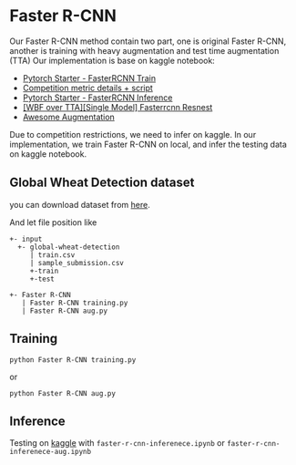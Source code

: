 # Faster R-CNN

Our Faster R-CNN method contain two part, one is original Faster R-CNN, another is training with heavy augmentation and test time augmentation (TTA)
Our implementation is base on kaggle notebook:

- [Pytorch Starter - FasterRCNN Train](https://www.kaggle.com/pestipeti/pytorch-starter-fasterrcnn-train)
- [Competition metric details + script](https://www.kaggle.com/pestipeti/competition-metric-details-script)
- [Pytorch Starter - FasterRCNN Inference](https://www.kaggle.com/pestipeti/pytorch-starter-fasterrcnn-inference)
- [[WBF over TTA][Single Model] Fasterrcnn Resnest](https://www.kaggle.com/whurobin/wbf-over-tta-single-model-fasterrcnn-resnest)
- [Awesome Augmentation](https://www.kaggle.com/nvnnghia/awesome-augmentation)

Due to competition restrictions, we need to infer on kaggle. In our implementation, we train Faster R-CNN on local, and infer the testing data on kaggle notebook.


## Global Wheat Detection dataset
you can download dataset from [here](https://www.kaggle.com/c/global-wheat-detection/data).

And let file position like 
```
+- input
  +- global-wheat-detection
     | train.csv
     | sample_submission.csv
     +-train
     +-test
  
+- Faster R-CNN
   | Faster R-CNN training.py
   | Faster R-CNN aug.py
```

## Training

```
python Faster R-CNN training.py
```

or 

```
python Faster R-CNN aug.py
```

## Inference

Testing on [kaggle](https://www.kaggle.com/c/global-wheat-detection/overview) with `faster-r-cnn-inferenece.ipynb` or `faster-r-cnn-inferenece-aug.ipynb`

